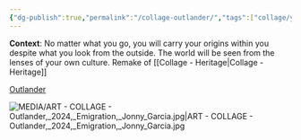 ```yaml
---
{"dg-publish":true,"permalink":"/collage-outlander/","tags":["collage/year-2024","c/man","c/face","c/colour-red","c/colour-blue","c/texture","c/colour-yellow","c/suit","c/pieces","c/slices","collage/series/emigration"],"created":"2024-06-28T12:56:46.000-04:00","updated":"2025-08-23T10:22:13.162-04:00"}
---
```



**Context**: No matter what you go, you will carry your origins within you despite what you look from the outside. The world will be seen from the lenses of your own culture. Remake of [[Collage - Heritage\|Collage - Heritage]]

[Outlander](https://www.instagram.com/p/C22YW1XOj6I/)

![MEDIA/ART - COLLAGE - Outlander,_2024,_Emigration,_Jonny_Garcia.jpg|ART - COLLAGE - Outlander,_2024,_Emigration,_Jonny_Garcia.jpg](/img/user/MEDIA/ART%20-%20COLLAGE%20-%20Outlander,_2024,_Emigration,_Jonny_Garcia.jpg)